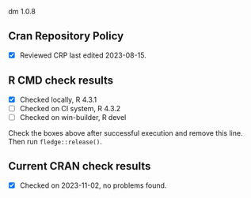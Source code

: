 dm 1.0.8

## Cran Repository Policy

- [x] Reviewed CRP last edited 2023-08-15.

## R CMD check results

- [x] Checked locally, R 4.3.1
- [ ] Checked on CI system, R 4.3.2
- [ ] Checked on win-builder, R devel

Check the boxes above after successful execution and remove this line. Then run `fledge::release()`.

## Current CRAN check results

- [x] Checked on 2023-11-02, no problems found.
